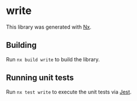 # write

This library was generated with [Nx](https://nx.dev).

## Building

Run `nx build write` to build the library.

## Running unit tests

Run `nx test write` to execute the unit tests via [Jest](https://jestjs.io).
